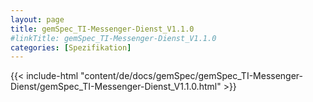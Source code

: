 ```yaml
---
layout: page
title: gemSpec_TI-Messenger-Dienst_V1.1.0
#linkTitle: gemSpec_TI-Messenger-Dienst_V1.1.0
categories: [Spezifikation]
---
```

{{< include-html "content/de/docs/gemSpec/gemSpec_TI-Messenger-Dienst/gemSpec_TI-Messenger-Dienst_V1.1.0.html" >}}
